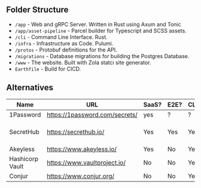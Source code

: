 ## Folder Structure

* `/app` - Web and gRPC Server. Written in Rust using Axum and Tonic
* `/app/asset-pipeline` - Parcel builder for Typescript and SCSS assets.
* `/cli` - Command Line Interface. Rust.
* `/infra` - Infrastructure as Code. Pulumi.
* `/protos` - Protobuf definitions for the API.
* `/migrations` - Database migrations for building the Postgres Database.
* `/www` - The website. Built with Zola statci site generator.
* `Earthfile` - Build for CICD.

## Alternatives

| Name  | URL | SaaS? | E2E?| CLI? | Notes |
| ---- | ---- | ---- | ---- | ---- | --- |
| 1Password  | https://1password.com/secrets/  | yes | ? | ? | |
| SecretHub  | https://secrethub.io/ | Yes | Yes | Yes | Now part of 1Password | 
| Akeyless  | https://www.akeyless.io/ | Yes | No | Yes |  | 
| Hashicorp Vault  | https://www.vaultproject.io/ | No | No | Yes | Lots of Features | 
| Conjur  | https://www.conjur.org/ | No | No | Yes |  | 
